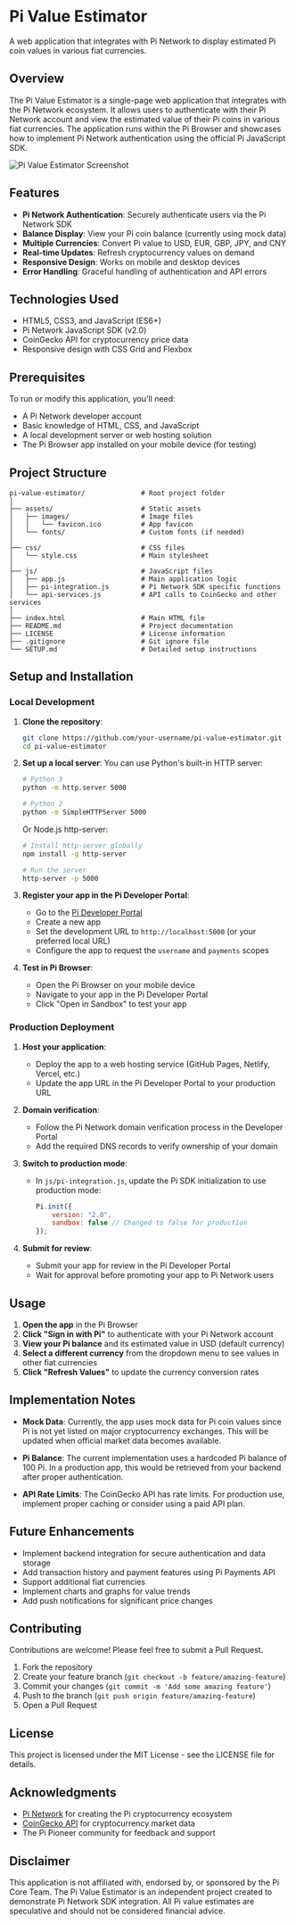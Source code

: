 # Pi Value Estimator

A web application that integrates with Pi Network to display estimated Pi coin values in various fiat currencies.

## Overview

The Pi Value Estimator is a single-page web application that integrates with the Pi Network ecosystem. It allows users to authenticate with their Pi Network account and view the estimated value of their Pi coins in various fiat currencies. The application runs within the Pi Browser and showcases how to implement Pi Network authentication using the official Pi JavaScript SDK.

![Pi Value Estimator Screenshot](assets/images/app-screenshot.png)

## Features

- **Pi Network Authentication**: Securely authenticate users via the Pi Network SDK
- **Balance Display**: View your Pi coin balance (currently using mock data)
- **Multiple Currencies**: Convert Pi value to USD, EUR, GBP, JPY, and CNY
- **Real-time Updates**: Refresh cryptocurrency values on demand
- **Responsive Design**: Works on mobile and desktop devices
- **Error Handling**: Graceful handling of authentication and API errors

## Technologies Used

- HTML5, CSS3, and JavaScript (ES6+)
- Pi Network JavaScript SDK (v2.0)
- CoinGecko API for cryptocurrency price data
- Responsive design with CSS Grid and Flexbox

## Prerequisites

To run or modify this application, you'll need:

- A Pi Network developer account
- Basic knowledge of HTML, CSS, and JavaScript
- A local development server or web hosting solution
- The Pi Browser app installed on your mobile device (for testing)

## Project Structure

```
pi-value-estimator/              # Root project folder
│
├── assets/                      # Static assets
│   ├── images/                  # Image files
│   │   └── favicon.ico          # App favicon
│   └── fonts/                   # Custom fonts (if needed)
│
├── css/                         # CSS files
│   └── style.css                # Main stylesheet
│
├── js/                          # JavaScript files
│   ├── app.js                   # Main application logic
│   ├── pi-integration.js        # Pi Network SDK specific functions
│   └── api-services.js          # API calls to CoinGecko and other services
│
├── index.html                   # Main HTML file
├── README.md                    # Project documentation
├── LICENSE                      # License information
├── .gitignore                   # Git ignore file
└── SETUP.md                     # Detailed setup instructions
```

## Setup and Installation

### Local Development

1. **Clone the repository**:
   ```bash
   git clone https://github.com/your-username/pi-value-estimator.git
   cd pi-value-estimator
   ```

2. **Set up a local server**:
   You can use Python's built-in HTTP server:
   ```bash
   # Python 3
   python -m http.server 5000
   
   # Python 2
   python -m SimpleHTTPServer 5000
   ```
   
   Or Node.js http-server:
   ```bash
   # Install http-server globally
   npm install -g http-server
   
   # Run the server
   http-server -p 5000
   ```

3. **Register your app in the Pi Developer Portal**:
   - Go to the [Pi Developer Portal](https://developers.minepi.com/)
   - Create a new app
   - Set the development URL to `http://localhost:5000` (or your preferred local URL)
   - Configure the app to request the `username` and `payments` scopes

4. **Test in Pi Browser**:
   - Open the Pi Browser on your mobile device
   - Navigate to your app in the Pi Developer Portal
   - Click "Open in Sandbox" to test your app

### Production Deployment

1. **Host your application**:
   - Deploy the app to a web hosting service (GitHub Pages, Netlify, Vercel, etc.)
   - Update the app URL in the Pi Developer Portal to your production URL

2. **Domain verification**:
   - Follow the Pi Network domain verification process in the Developer Portal
   - Add the required DNS records to verify ownership of your domain

3. **Switch to production mode**:
   - In `js/pi-integration.js`, update the Pi SDK initialization to use production mode:
     ```javascript
     Pi.init({ 
         version: "2.0",
         sandbox: false // Changed to false for production
     });
     ```

4. **Submit for review**:
   - Submit your app for review in the Pi Developer Portal
   - Wait for approval before promoting your app to Pi Network users

## Usage

1. **Open the app** in the Pi Browser
2. **Click "Sign in with Pi"** to authenticate with your Pi Network account
3. **View your Pi balance** and its estimated value in USD (default currency)
4. **Select a different currency** from the dropdown menu to see values in other fiat currencies
5. **Click "Refresh Values"** to update the currency conversion rates

## Implementation Notes

- **Mock Data**: Currently, the app uses mock data for Pi coin values since Pi is not yet listed on major cryptocurrency exchanges. This will be updated when official market data becomes available.

- **Pi Balance**: The current implementation uses a hardcoded Pi balance of 100 Pi. In a production app, this would be retrieved from your backend after proper authentication.

- **API Rate Limits**: The CoinGecko API has rate limits. For production use, implement proper caching or consider using a paid API plan.

## Future Enhancements

- Implement backend integration for secure authentication and data storage
- Add transaction history and payment features using Pi Payments API
- Support additional fiat currencies
- Implement charts and graphs for value trends
- Add push notifications for significant price changes

## Contributing

Contributions are welcome! Please feel free to submit a Pull Request.

1. Fork the repository
2. Create your feature branch (`git checkout -b feature/amazing-feature`)
3. Commit your changes (`git commit -m 'Add some amazing feature'`)
4. Push to the branch (`git push origin feature/amazing-feature`)
5. Open a Pull Request

## License

This project is licensed under the MIT License - see the LICENSE file for details.

## Acknowledgments

- [Pi Network](https://minepi.com/) for creating the Pi cryptocurrency ecosystem
- [CoinGecko API](https://www.coingecko.com/en/api) for cryptocurrency market data
- The Pi Pioneer community for feedback and support

## Disclaimer

This application is not affiliated with, endorsed by, or sponsored by the Pi Core Team. The Pi Value Estimator is an independent project created to demonstrate Pi Network SDK integration. All Pi value estimates are speculative and should not be considered financial advice.